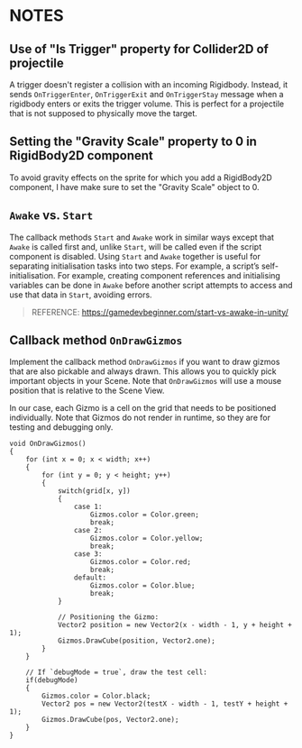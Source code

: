# NOTES

## Use of "Is Trigger" property for Collider2D of projectile
A trigger doesn't register a collision with an incoming Rigidbody. Instead, it sends `OnTriggerEnter`, `OnTriggerExit` and `OnTriggerStay` message when a rigidbody enters or exits the trigger volume. This is perfect for a projectile that is not supposed to physically move the target.

## Setting the "Gravity Scale" property to 0 in RigidBody2D component
To avoid gravity effects on the sprite for which you add a RigidBody2D component, I have make sure to set the "Gravity Scale" object to 0.

## `Awake` vs. `Start`
The callback methods `Start` and `Awake` work in similar ways except that `Awake` is called first and, unlike `Start`, will be called even if the script component is disabled. Using `Start` and `Awake` together is useful for separating initialisation tasks into two steps. For example, a script’s self-initialisation. For example, creating component references and initialising variables can be done in `Awake` before another script attempts to access and use that data in `Start`, avoiding errors.

> REFERENCE: https://gamedevbeginner.com/start-vs-awake-in-unity/

## Callback method `OnDrawGizmos`
Implement the callback method `OnDrawGizmos` if you want to draw gizmos that are also pickable and always drawn. This allows you to quickly pick important objects in your Scene. Note that `OnDrawGizmos` will use a mouse position that is relative to the Scene View.

In our case, each Gizmo is a cell on the grid that needs to be positioned individually. Note that Gizmos do not render in runtime, so they are for testing and debugging only.

``` 
void OnDrawGizmos()
{
    for (int x = 0; x < width; x++)
    {
        for (int y = 0; y < height; y++)
        {
            switch(grid[x, y])
            {
                case 1:
                    Gizmos.color = Color.green;
                    break;
                case 2:
                    Gizmos.color = Color.yellow;
                    break;
                case 3:
                    Gizmos.color = Color.red;
                    break;
                default:
                    Gizmos.color = Color.blue;
                    break;
            }

            // Positioning the Gizmo:
            Vector2 position = new Vector2(x - width - 1, y + height + 1);
            Gizmos.DrawCube(position, Vector2.one);
        }
    }

    // If `debugMode = true`, draw the test cell:
    if(debugMode)
    {
        Gizmos.color = Color.black;
        Vector2 pos = new Vector2(testX - width - 1, testY + height + 1);
        Gizmos.DrawCube(pos, Vector2.one);
    }
}
```